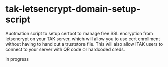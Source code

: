 # tak-letsencrypt-domain-setup-script
Auotmation script to setup certbot to manage free SSL encryption from letsencrypt on your TAK server, which will allow you to use cert enrollment without having to hand out a truststore file. This will also allow ITAK users to connect to your server with QR code or hardcoded creds.

in progress

